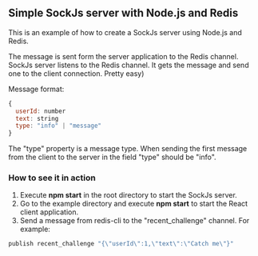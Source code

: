 ## Simple SockJs server with Node.js and Redis

This is an example of how to create a SockJs server using Node.js and Redis. 

The message is sent form the server application to the Redis channel. SockJs server listens to the Redis channel. It gets the message and send one to the client connection. Pretty easy)

Message format:
```javascript
{
  userId: number
  text: string
  type: "info" | "message"
}
```
The "type" property is a message type. When sending the first message from the client to the server in the field "type" should be "info". 

### How to see it in action
1. Execute **npm start** in the root directory to start the SockJs server.
2. Go to the example directory and execute **npm start** to start the React client application.
3. Send a message from redis-cli to the "recent_challenge" channel. For example:
```javascript
publish recent_challenge "{\"userId\":1,\"text\":\"Catch me\"}"
```
